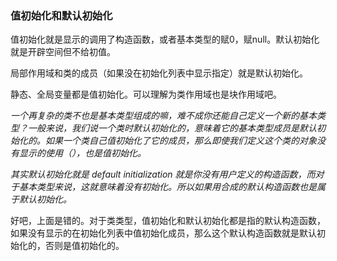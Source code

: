 ### 值初始化和默认初始化

值初始化就是显示的调用了构造函数，或者基本类型的赋0，赋null。默认初始化就是开辟空间但不给初值。

局部作用域和类的成员（如果没在初始化列表中显示指定）就是默认初始化。

静态、全局变量都是值初始化。可以理解为类作用域也是块作用域吧。

*一个再复杂的类不也是基本类型组成的嘛，难不成你还能自己定义一个新的基本类型？一般来说，我们说一个类时默认初始化的，意味着它的基本类型成员是默认初始化的。如果一个类自己值初始化了它的成员，那么即使我们定义这个类的对象没有显示的使用（），也是值初始化。*

*其实默认初始化就是 default initialization 就是你没有用户定义的构造函数，而对于基本类型来说，这就意味着没有初始化。所以如果用合成的默认构造函数也是属于默认初始化。*

好吧，上面是错的。对于类类型，值初始化和默认初始化都是指的默认构造函数，如果没有显示的在初始化列表中值初始化成员，那么这个默认构造函数就是默认初始化的，否则是值初始化的。